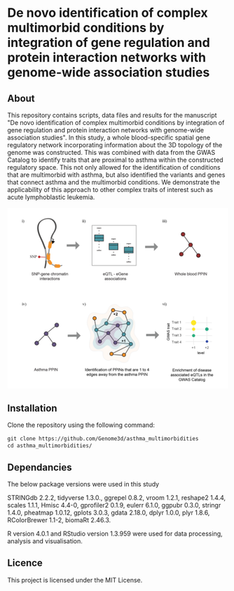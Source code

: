 # De novo identification of complex multimorbid conditions by integration of gene regulation and protein interaction networks with genome-wide association studies

## About
This repository contains scripts, data files and results for the manuscript "De novo identification of complex multimorbid conditions by integration of gene regulation and protein interaction networks with genome-wide association studies". In this study, a whole blood-specific spatial gene regulatory network incorporating information about the 3D topology of the genome was constructed. This was combined with data from the GWAS Catalog to identify traits that are proximal to asthma within the constructed regulatory space. This not only allowed for the identification of conditions that are multimorbid with asthma, but also identified the variants and genes that connect asthma and the multimorbid conditions. We demonstrate the applicability of this approach to other complex traits of interest such as acute lymphoblastic leukemia.  
&nbsp;  
![overview figure](https://github.com/Genome3d/asthma_multimorbidities/blob/master/figures/figure1.png)  

## Installation

Clone the repository using the following command:

```
git clone https://github.com/Genome3d/asthma_multimorbidities
cd asthma_multimorbidities/

```

## Dependancies 

The below package versions were used in this study

STRINGdb 2.2.2, tidyverse 1.3.0., ggrepel 0.8.2, vroom 1.2.1, reshape2 1.4.4, scales 1.1.1,  Hmisc 4.4-0, gprofiler2 0.1.9, eulerr 6.1.0, ggpubr 0.3.0, stringr 1.4.0, pheatmap 1.0.12, gplots 3.0.3, gdata 2.18.0, dplyr 1.0.0, plyr 1.8.6, RColorBrewer 1.1-2, biomaRt 2.46.3. 

R version 4.0.1 and RStudio version 1.3.959 were used for data processing, analysis and visualisation.

## Licence
This project is licensed under the MIT License.

